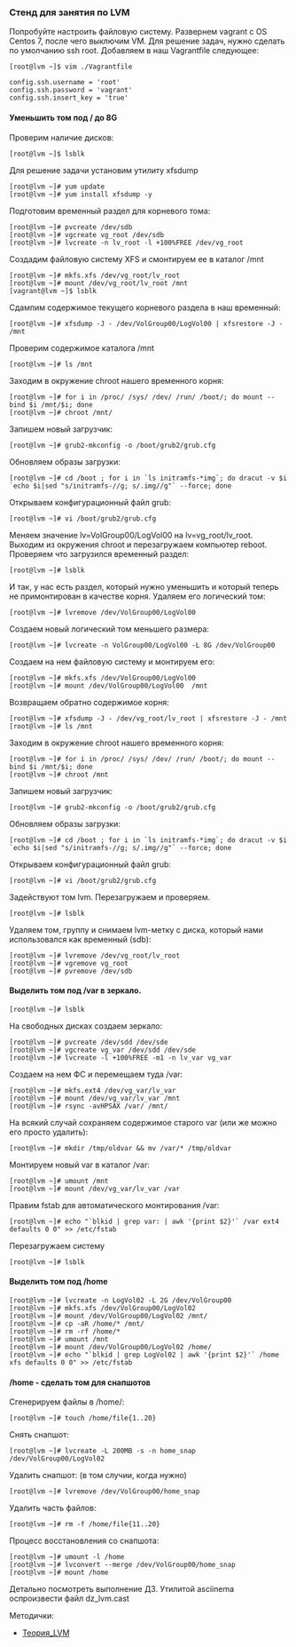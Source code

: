 ### Стенд для занятия по LVM
Попробуйте настроить файловую систему. Развернем vagrant с OS Centos 7, после чего выключим VM. Для решение задач, нужно сделать по умолчанию ssh root. Добавляем в наш Vagrantfile следующее:
```
[root@lvm ~]$ vim ./Vagrantfile
```
```
config.ssh.username = 'root'
config.ssh.password = 'vagrant'
config.ssh.insert_key = 'true'
```
#### Уменьшить том под / до 8G
Проверим наличие дисков:
```
[root@lvm ~]$ lsblk
```
Для решение задачи установим утилиту xfsdump
```
[root@lvm ~]# yum update
[root@lvm ~]# yum install xfsdump -y
```
Подготовим временный раздел для корневого тома:
```
[root@lvm ~]# pvcreate /dev/sdb
[root@lvm ~]# vgcreate vg_root /dev/sdb
[root@lvm ~]# lvcreate -n lv_root -l +100%FREE /dev/vg_root
```
Создадим файловую систему XFS и смонтируем ее в каталог /mnt
```
[root@lvm ~]# mkfs.xfs /dev/vg_root/lv_root
[root@lvm ~]# mount /dev/vg_root/lv_root /mnt
[vagrant@lvm ~]$ lsblk
```
Сдампим содержимое текущего корневого раздела в наш временный:
```
[root@lvm ~]# xfsdump -J - /dev/VolGroup00/LogVol00 | xfsrestore -J - /mnt
```
Проверим содержимое каталога /mnt
```
[root@lvm ~]# ls /mnt
```
Заходим в окружение chroot нашего временного корня:
```
[root@lvm ~]# for i in /proc/ /sys/ /dev/ /run/ /boot/; do mount --bind $i /mnt/$i; done
[root@lvm ~]# chroot /mnt/
```
Запишем новый загрузчик:
```
[root@lvm ~]# grub2-mkconfig -o /boot/grub2/grub.cfg
```
Обновляем образы загрузки:
```
[root@lvm ~]# cd /boot ; for i in `ls initramfs-*img`; do dracut -v $i `echo $i|sed "s/initramfs-//g; s/.img//g"` --force; done
```
Открываем конфигурационный файл grub:
```
[root@lvm ~]# vi /boot/grub2/grub.cfg
```
Меняем значение lv=VolGroup00/LogVol00 на lv=vg_root/lv_root. Выходим из окружения chroot и перезагружаем компьютер reboot. Проверяем что загрузился временный раздел:
```
[root@lvm ~]# lsblk
```
И так, у нас есть раздел, который нужно уменьшить и который теперь не примонтирован в качестве корня. Удаляем его логический том:
```
[root@lvm ~]# lvremove /dev/VolGroup00/LogVol00
```
Создаем новый логический том меньшего размера:
```
[root@lvm ~]# lvcreate -n VolGroup00/LogVol00 -L 8G /dev/VolGroup00
```
Создаем на нем файловую систему и монтируем его:
```
[root@lvm ~]# mkfs.xfs /dev/VolGroup00/LogVol00
[root@lvm ~]# mount /dev/VolGroup00/LogVol00  /mnt
```
Возвращаем обратно содержимое корня:
```
[root@lvm ~]# xfsdump -J - /dev/vg_root/lv_root | xfsrestore -J - /mnt
[root@lvm ~]# ls /mnt
```
Заходим в окружение chroot нашего временного корня:
```
[root@lvm ~]# for i in /proc/ /sys/ /dev/ /run/ /boot/; do mount --bind $i /mnt/$i; done
[root@lvm ~]# chroot /mnt
```
Запишем новый загрузчик:
```
[root@lvm ~]# grub2-mkconfig -o /boot/grub2/grub.cfg
```
Обновляем образы загрузки:
```
[root@lvm ~]# cd /boot ; for i in `ls initramfs-*img`; do dracut -v $i `echo $i|sed "s/initramfs-//g; s/.img//g"` --force; done
```
Открываем конфигурационный файл grub:
```
[root@lvm ~]# vi /boot/grub2/grub.cfg
```
Задействуют том lvm. Перезагружаем и проверяем.
```
[root@lvm ~]# lsblk
```
Удаляем том, группу и снимаем lvm-метку с диска, который нами использовался как временный (sdb):
```
[root@lvm ~]# lvremove /dev/vg_root/lv_root
[root@lvm ~]# vgremove vg_root
[root@lvm ~]# pvremove /dev/sdb
```

#### Выделить том под /var в зеркало.
```
[root@lvm ~]# lsblk
```
На свободных дисках создаем зеркало:
```
[root@lvm ~]# pvcreate /dev/sdd /dev/sde
[root@lvm ~]# vgcreate vg_var /dev/sdd /dev/sde
[root@lvm ~]# lvcreate -l +100%FREE -m1 -n lv_var vg_var
```
Создаем на нем ФС и перемещаем туда /var:
```
[root@lvm ~]# mkfs.ext4 /dev/vg_var/lv_var
[root@lvm ~]# mount /dev/vg_var/lv_var /mnt
[root@lvm ~]# rsync -avHPSAX /var/ /mnt/
```
На всякий случай сохраняем содержимое старого var (или же можно его просто удалить):
```
[root@lvm ~]# mkdir /tmp/oldvar && mv /var/* /tmp/oldvar
```
Монтируем новый var в каталог /var:
```
[root@lvm ~]# umount /mnt
[root@lvm ~]# mount /dev/vg_var/lv_var /var
```
Правим fstab для автоматического монтирования /var:
```
[root@lvm ~]# echo "`blkid | grep var: | awk '{print $2}'` /var ext4 defaults 0 0" >> /etc/fstab
```
Перезагружаем систему
```
[root@lvm ~]# lsblk
```
#### Выделить том под /home
```
[root@lvm ~]# lvcreate -n LogVol02 -L 2G /dev/VolGroup00
[root@lvm ~]# mkfs.xfs /dev/VolGroup00/LogVol02
[root@lvm ~]# mount /dev/VolGroup00/LogVol02 /mnt/
[root@lvm ~]# cp -aR /home/* /mnt/
[root@lvm ~]# rm -rf /home/*
[root@lvm ~]# umount /mnt
[root@lvm ~]# mount /dev/VolGroup00/LogVol02 /home/
[root@lvm ~]# echo "`blkid | grep LogVol02 | awk '{print $2}'` /home xfs defaults 0 0" >> /etc/fstab
```
#### /home - сделать том для снапшотов

Сгенерируем файлы в /home/:
```
[root@lvm ~]# touch /home/file{1..20}
```
Снять снапшот:
```
[root@lvm ~]# lvcreate -L 200MB -s -n home_snap /dev/VolGroup00/LogVol02
```
Удалить снапшот: (в том случии, когда нужно)
```
[root@lvm ~]# lvremove /dev/VolGroup00/home_snap
```
Удалить часть файлов:
```
[root@lvm ~]# rm -f /home/file{11..20}
```
Процесс восстановления со снапшота:
```
[root@lvm ~]# umount -l /home
[root@lvm ~]# lvconvert --merge /dev/VolGroup00/home_snap
[root@lvm ~]# mount /home
```
Детально посмотреть выполнение ДЗ. Утилитой asciinema оспроизвести файл dz_lvm.cast

Методички:

- [Теория_LVM](https://github.com/konstantin-zubarev/dz_lvm/blob/master/%D0%A2%D0%B5%D0%BE%D1%80%D0%B8%D1%8F_LVM_FS-5373-72b708.pdf)
